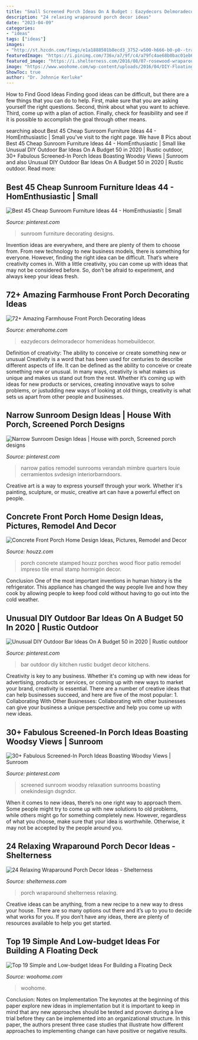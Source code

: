 ```yaml
---
title: "Small Screened Porch Ideas On A Budget : Eazydecors Delmoradecor Homenideas Homebuildecor"
description: "24 relaxing wraparound porch decor ideas"
date: "2023-04-09"
categories:
- "ideas"
tags: ["ideas"]
images:
- "http://st.hzcdn.com/fimgs/e1a1888501b8ecd3_3752-w500-h666-b0-p0--traditional-porch.jpg"
featuredImage: "https://i.pinimg.com/736x/a7/9f/c4/a79fc4ae68b0bac01eb60bc68e214a0f.jpg"
featured_image: "https://i.shelterness.com/2016/08/07-rosewood-wraparound-porch-with-chairs-and-a-large-planter.jpg"
image: "https://www.woohome.com/wp-content/uploads/2016/04/DIY-Floating-Deck-Woohome-7.jpg"
ShowToc: true
author: "Dr. Johnnie Kerluke"
---
```



How to Find Good Ideas
Finding good ideas can be difficult, but there are a few things that you can do to help. First, make sure that you are asking yourself the right questions. Second, think about what you want to achieve. Third, come up with a plan of action. Finally, check for feasibility and see if it is possible to accomplish the goal through other means.

	

		
searching about Best 45 Cheap Sunroom Furniture Ideas 44 - HomEnthusiastic | Small you've visit to the right page. We have 8 Pics about Best 45 Cheap Sunroom Furniture Ideas 44 - HomEnthusiastic | Small like Unusual DIY Outdoor Bar Ideas On A Budget 50 in 2020 | Rustic outdoor, 30+ Fabulous Screened-In Porch Ideas Boasting Woodsy Views | Sunroom and also Unusual DIY Outdoor Bar Ideas On A Budget 50 in 2020 | Rustic outdoor. Read more:
		
    
## Best 45 Cheap Sunroom Furniture Ideas 44 - HomEnthusiastic | Small

<img loading=lazy src="https://i.pinimg.com/736x/f8/13/d7/f813d799740e0c75b29603de849af635.jpg" onerror="this.onerror=null;this.src='https://tse2.mm.bing.net/th?id=OIP.VAh-Q8cDY_CJe7eltuqPiQHaLK&amp;pid=15.1';" alt="Best 45 Cheap Sunroom Furniture Ideas 44 - HomEnthusiastic | Small">

_Source: pinterest.com_

>sunroom furniture decorating designs. 

	

Invention ideas are everywhere, and there are plenty of them to choose from. From new technology to new business models, there is something for everyone. However, finding the right idea can be difficult. That’s where creativity comes in. With a little creativity, you can come up with ideas that may not be considered before. So, don’t be afraid to experiment, and always keep your ideas fresh.

    
## 72+ Amazing Farmhouse Front Porch Decorating Ideas

<img loading=lazy src="https://emerahome.com/wp-content/uploads/2018/10/72-Amazing-Farmhouse-Front-Porch-Decorating-Ideas-73.jpg" onerror="this.onerror=null;this.src='https://tse1.mm.bing.net/th?id=OIP.KH7mzHrXxDxDCtnh5M4OYAHaJ4&amp;pid=15.1';" alt="72+ Amazing Farmhouse Front Porch Decorating Ideas">

_Source: emerahome.com_

>eazydecors delmoradecor homenideas homebuildecor. 

	

Definition of creativity: The ability to conceive or create something new or unusual
Creativity is a word that has been used for centuries to describe different aspects of life. It can be defined as the ability to conceive or create something new or unusual. In many ways, creativity is what makes us unique and makes us stand out from the rest. Whether it’s coming up with ideas for new products or services, creating innovative ways to solve problems, or justudding new ways of looking at old things, creativity is what sets us apart from other people and businesses.

    
## Narrow Sunroom Design Ideas | House With Porch, Screened Porch Designs

<img loading=lazy src="https://i.pinimg.com/736x/74/59/19/7459198a566769ddcce74eb141c2cf40.jpg" onerror="this.onerror=null;this.src='https://tse1.mm.bing.net/th?id=OIP.6fStGqSoiOC8cZjeYbuR_gAAAA&amp;pid=15.1';" alt="Narrow Sunroom Design Ideas | House with porch, Screened porch designs">

_Source: pinterest.com_

>narrow patios remodel sunrooms verandah mimbre quarters louie cerramientos svdesign interiorbarndoors. 

	

Creative art is a way to express yourself through your work. Whether it's painting, sculpture, or music, creative art can have a powerful effect on people.

    
## Concrete Front Porch Home Design Ideas, Pictures, Remodel And Decor

<img loading=lazy src="http://st.hzcdn.com/fimgs/e1a1888501b8ecd3_3752-w500-h666-b0-p0--traditional-porch.jpg" onerror="this.onerror=null;this.src='https://tse2.mm.bing.net/th?id=OIP.-4Swh4WupX-eYt9q8ad9TQHaJ3&amp;pid=15.1';" alt="Concrete Front Porch Home Design Ideas, Pictures, Remodel and Decor">

_Source: houzz.com_

>porch concrete stamped houzz porches wood floor patio remodel impreso tile email stamp hormigón decor. 

	

Conclusion
One of the most important inventions in human history is the refrigerator. This appliance has changed the way people live and how they cook by allowing people to keep food cold without having to go out into the cold weather.

    
## Unusual DIY Outdoor Bar Ideas On A Budget 50 In 2020 | Rustic Outdoor

<img loading=lazy src="https://i.pinimg.com/736x/f2/6e/84/f26e847d0c8cebbfe8fcda281f56d4d9.jpg" onerror="this.onerror=null;this.src='https://tse3.mm.bing.net/th?id=OIP.F3DTzbyFvVYyJtSvBK56iAHaLH&amp;pid=15.1';" alt="Unusual DIY Outdoor Bar Ideas On A Budget 50 in 2020 | Rustic outdoor">

_Source: pinterest.com_

>bar outdoor diy kitchen rustic budget decor kitchens. 

	

Creativity is key to any business. Whether it's coming up with new ideas for advertising, products or services, or coming up with new ways to market your brand, creativity is essential. There are a number of creative ideas that can help businesses succeed, and here are five of the most popular: 1. Collaborating With Other Businesses: Collaborating with other businesses can give your business a unique perspective and help you come up with new ideas.

    
## 30+ Fabulous Screened-In Porch Ideas Boasting Woodsy Views | Sunroom

<img loading=lazy src="https://i.pinimg.com/736x/a7/9f/c4/a79fc4ae68b0bac01eb60bc68e214a0f.jpg" onerror="this.onerror=null;this.src='https://tse4.mm.bing.net/th?id=OIP.goqik29FfDMfFzAnLRs_yAHaLF&amp;pid=15.1';" alt="30+ Fabulous Screened-In Porch Ideas Boasting Woodsy Views | Sunroom">

_Source: pinterest.com_

>screened sunroom woodsy relaxation sunrooms boasting onekindesign dsgndcr. 

	

When it comes to new ideas, there’s no one right way to approach them. Some people might try to come up with new solutions to old problems, while others might go for something completely new. However, regardless of what you choose, make sure that your idea is worthwhile. Otherwise, it may not be accepted by the people around you.

    
## 24 Relaxing Wraparound Porch Decor Ideas - Shelterness

<img loading=lazy src="https://i.shelterness.com/2016/08/07-rosewood-wraparound-porch-with-chairs-and-a-large-planter.jpg" onerror="this.onerror=null;this.src='https://tse4.mm.bing.net/th?id=OIP._mR0OUx5VZ2cv4qIGeTNnAHaLH&amp;pid=15.1';" alt="24 Relaxing Wraparound Porch Decor Ideas - Shelterness">

_Source: shelterness.com_

>porch wraparound shelterness relaxing. 

	

Creative ideas can be anything, from a new recipe to a new way to dress your house. There are so many options out there and it’s up to you to decide what works for you. If you don’t have any ideas, there are plenty of resources available to help you get started.

    
## Top 19 Simple And Low-budget Ideas For Building A Floating Deck

<img loading=lazy src="https://www.woohome.com/wp-content/uploads/2016/04/DIY-Floating-Deck-Woohome-7.jpg" onerror="this.onerror=null;this.src='https://tse4.mm.bing.net/th?id=OIP.UcxVyss2_6qDcS_tTpfBFgHaQD&amp;pid=15.1';" alt="Top 19 Simple and Low-budget Ideas For Building a Floating Deck">

_Source: woohome.com_

>woohome. 

	

Conclusion: Notes on Implementation
The keynotes at the beginning of this paper explore new ideas in implementation but it is important to keep in mind that any new approaches should be tested and proven during a live trial before they can be implemented into an organizational structure. In this paper, the authors present three case studies that illustrate how different approaches to implementing change can have positive or negative results.

